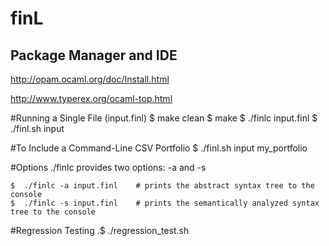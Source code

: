 # finL

## Package Manager and IDE

http://opam.ocaml.org/doc/Install.html

http://www.typerex.org/ocaml-top.html



#Running a Single File (input.finl)
	$  make clean
	$  make
	$  ./finlc  input.finl
	$  ./finl.sh input

#To Include a Command-Line CSV Portfolio
	$ ./finl.sh input my_portfolio

#Options
	./finlc provides two options: -a and -s

	$  ./finlc -a input.finl 	# prints the abstract syntax tree to the console
	$  ./finlc -s input.finl 	# prints the semantically analyzed syntax tree to the console

#Regression Testing
.$  ./regression_test.sh
